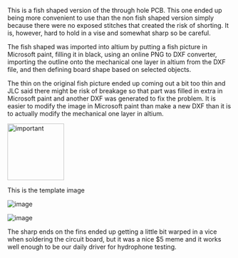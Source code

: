 This is a fish shaped version of the through hole PCB. This one ended up being more convenient to use than the non fish shaped version simply because there were no exposed stitches that created the risk of shorting. It is, however, hard to hold in a vise and somewhat sharp so be careful.

The fish shaped was imported into altium by putting a fish picture in Microsoft paint, filling it in black, using an online PNG to DXF converter, importing the outline onto the mechanical one layer in altium from the DXF file, and then defining board shape based on selected objects.

The thin on the original fish picture ended up coming out a bit too thin and JLC said there might be risk of breakage so that part was filled in extra in Microsoft paint and another DXF was generated to fix the problem. It is easier to modify the image in Microsoft paint than make a new DXF than it is to actually modify the mechanical one layer in altium.

<img width="127" alt="important" src="https://github.com/PetervandenDoel/soundLocalizationHardware/assets/73015873/2b6700b5-c609-4f4a-a5c6-196dde4b8647">

This is the template image

![image](https://github.com/PetervandenDoel/soundLocalizationHardware/assets/73015873/1822b4ae-5b1a-4781-a0a4-3dc5ded36800)

![image](https://github.com/PetervandenDoel/soundLocalizationHardware/assets/73015873/4c22c0cd-15a0-408c-9037-8a00adca1eb7)

The sharp ends on the fins ended up getting a little bit warped in a vice when soldering the circuit board, but it was a nice $5 meme and it works well enough to be our daily driver for hydrophone testing.
